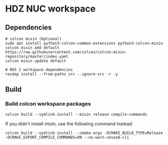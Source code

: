 # HDZ NUC workspace

## Dependencies
```shell
# colcon mixin (Optional)
sudo apt install python3-colcon-common-extensions python3-colcon-mixin
colcon mixin add default https://raw.githubusercontent.com/colcon/colcon-mixin-repository/master/index.yaml
colcon mixin update default

# ROS 2 workspace dependencies
rosdep install --from-paths src --ignore-src -r -y
```

## Build

### Build colcon workspace packages
```shell
colcon build --symlink-install --mixin release compile-commands
```

If you didn't install mixin, use the following command instead:
```shell
colcon build --symlink-install --cmake-args -DCMAKE_BUILD_TYPE=Release -DCMAKE_EXPORT_COMPILE_COMMANDS=ON --no-warn-unused-cli
```